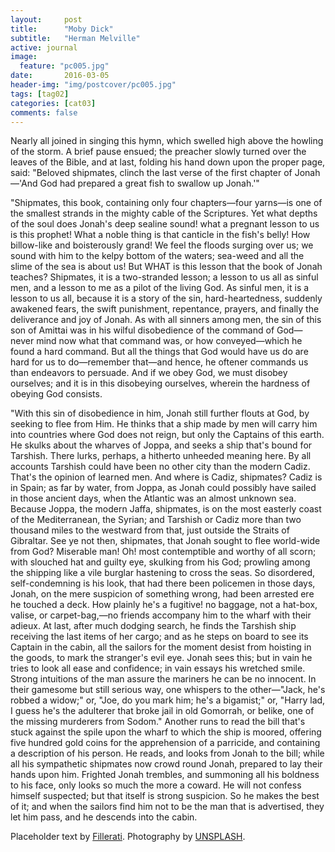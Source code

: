 ```yaml
---
layout:     post
title:      "Moby Dick"
subtitle:   "Herman Melville"
active: journal
image:
  feature: "pc005.jpg"
date:       2016-03-05 
header-img: "img/postcover/pc005.jpg"
tags: [tag02]
categories: [cat03]
comments: false
---
```


<p>Nearly all joined in singing this hymn, which swelled high above the howling of the storm. A brief pause ensued; the preacher slowly turned over the leaves of the Bible, and at last, folding his hand down upon the proper page, said: "Beloved shipmates, clinch the last verse of the first chapter of Jonah&mdash;'And God had prepared a great fish to swallow up Jonah.'"</p>

<p>"Shipmates, this book, containing only four chapters&mdash;four yarns&mdash;is one of the smallest strands in the mighty cable of the Scriptures. Yet what depths of the soul does Jonah's deep sealine sound! what a pregnant lesson to us is this prophet! What a noble thing is that canticle in the fish's belly! How billow-like and boisterously grand! We feel the floods surging over us; we sound with him to the kelpy bottom of the waters; sea-weed and all the slime of the sea is about us! But WHAT is this lesson that the book of Jonah teaches? Shipmates, it is a two-stranded lesson; a lesson to us all as sinful men, and a lesson to me as a pilot of the living God. As sinful men, it is a lesson to us all, because it is a story of the sin, hard-heartedness, suddenly awakened fears, the swift punishment, repentance, prayers, and finally the deliverance and joy of Jonah. As with all sinners among men, the sin of this son of Amittai was in his wilful disobedience of the command of God&mdash;never mind now what that command was, or how conveyed&mdash;which he found a hard command. But all the things that God would have us do are hard for us to do&mdash;remember that&mdash;and hence, he oftener commands us than endeavors to persuade. And if we obey God, we must disobey ourselves; and it is in this disobeying ourselves, wherein the hardness of obeying God consists.</p>

<p>"With this sin of disobedience in him, Jonah still further flouts at God, by seeking to flee from Him. He thinks that a ship made by men will carry him into countries where God does not reign, but only the Captains of this earth. He skulks about the wharves of Joppa, and seeks a ship that's bound for Tarshish. There lurks, perhaps, a hitherto unheeded meaning here. By all accounts Tarshish could have been no other city than the modern Cadiz. That's the opinion of learned men. And where is Cadiz, shipmates? Cadiz is in Spain; as far by water, from Joppa, as Jonah could possibly have sailed in those ancient days, when the Atlantic was an almost unknown sea. Because Joppa, the modern Jaffa, shipmates, is on the most easterly coast of the Mediterranean, the Syrian; and Tarshish or Cadiz more than two thousand miles to the westward from that, just outside the Straits of Gibraltar. See ye not then, shipmates, that Jonah sought to flee world-wide from God? Miserable man! Oh! most contemptible and worthy of all scorn; with slouched hat and guilty eye, skulking from his God; prowling among the shipping like a vile burglar hastening to cross the seas. So disordered, self-condemning is his look, that had there been policemen in those days, Jonah, on the mere suspicion of something wrong, had been arrested ere he touched a deck. How plainly he's a fugitive! no baggage, not a hat-box, valise, or carpet-bag,&mdash;no friends accompany him to the wharf with their adieux. At last, after much dodging search, he finds the Tarshish ship receiving the last items of her cargo; and as he steps on board to see its Captain in the cabin, all the sailors for the moment desist from hoisting in the goods, to mark the stranger's evil eye. Jonah sees this; but in vain he tries to look all ease and confidence; in vain essays his wretched smile. Strong intuitions of the man assure the mariners he can be no innocent. In their gamesome but still serious way, one whispers to the other&mdash;"Jack, he's robbed a widow;" or, "Joe, do you mark him; he's a bigamist;" or, "Harry lad, I guess he's the adulterer that broke jail in old Gomorrah, or belike, one of the missing murderers from Sodom." Another runs to read the bill that's stuck against the spile upon the wharf to which the ship is moored, offering five hundred gold coins for the apprehension of a parricide, and containing a description of his person. He reads, and looks from Jonah to the bill; while all his sympathetic shipmates now crowd round Jonah, prepared to lay their hands upon him. Frighted Jonah trembles, and summoning all his boldness to his face, only looks so much the more a coward. He will not confess himself suspected; but that itself is strong suspicion. So he makes the best of it; and when the sailors find him not to be the man that is advertised, they let him pass, and he descends into the cabin.</p>

<p>Placeholder text by <a href="https://www.fillerati.com/">Fillerati</a>. Photography by <a href="https://unsplash.com">UNSPLASH</a>.</p>